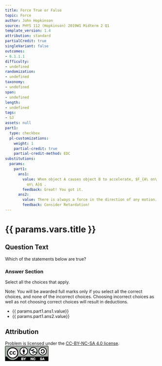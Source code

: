 ```yaml
---
title: Force True or False
topic: Force
author: John Hopkinson
source: PHYS 112 (Hopkinson) 2019W1 Midterm 2 Q1
template_version: 1.4
attribution: standard
partialCredit: true
singleVariant: false
outcomes:
- 6.1.1.1
difficulty:
- undefined
randomization:
- undefined
taxonomy:
- undefined
span:
- undefined
length:
- undefined
tags:
- SJ
assets: null
part1:
  type: checkbox
  pl-customizations:
    weight: 1
    partial-credit: true
    partial-credit-method: EDC
substitutions:
  params:
    part1:
      ans1:
        value: When object A causes object B to accelerate, $F_{A\ on\ B}$ = $F_{B\
          on\ A}$ .
        feedback: Great! You got it.
      ans2:
        value: There is always a force in the direction of any motion.
        feedback: Consider Retardation!
---
```

# {{ params.vars.title }}

## Question Text

Which of the statements below are true?

### Answer Section

Select all the choices that apply.

Note: You will be awarded full marks only if you select all the correct choices, and none of the incorrect choices. Choosing incorrect choices as well as not choosing correct choices will result in deductions.

- {{ params.part1.ans1.value}}
- {{ params.part1.ans2.value}}

## Attribution

Problem is licensed under the [CC-BY-NC-SA 4.0 license](https://creativecommons.org/licenses/by-nc-sa/4.0/).<br> ![The Creative Commons 4.0 license requiring attribution-BY, non-commercial-NC, and share-alike-SA license.](https://raw.githubusercontent.com/firasm/bits/master/by-nc-sa.png)